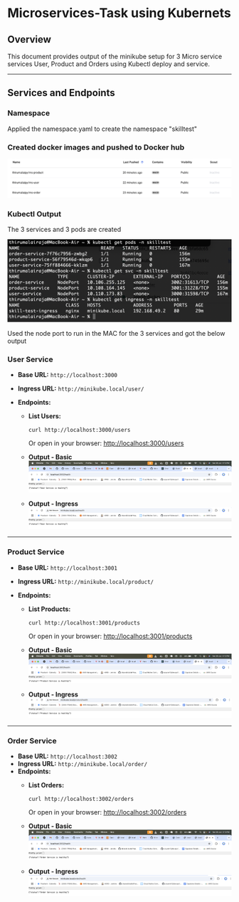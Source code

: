 # Microservices-Task using Kubernets

## Overview
This document provides output of the minikube setup for 3 Micro service services User, Product and Orders using Kubectl deploy and service.


---

## Services and Endpoints

### Namespace

Applied the namespace.yaml to create the namespace "skilltest"

### Created docker images and pushed to Docker hub

![alt text](output/docker_hub_image.png)

### **Kubectl Output**

The 3 services and 3 pods are created

![alt text](output/cmd_output.png)

Used the node port to run in the MAC for the 3 services and got the below output

### **User Service**
- **Base URL:** `http://localhost:3000`
- **Ingress URL:** `http://minikube.local/user/`

- **Endpoints:**
  - **List Users:**  
    ```
    curl http://localhost:3000/users
    ```
    Or open in your browser: [http://localhost:3000/users](http://localhost:3000/users)

  - **Output - Basic**
  ![alt text](output/user_output_1.png)

  - **Output - Ingress**
  ![alt text](output/user_output.png)


---

### **Product Service**
- **Base URL:** `http://localhost:3001`
- **Ingress URL:** `http://minikube.local/product/`

- **Endpoints:**
  - **List Products:**  
    ```
    curl http://localhost:3001/products
    ```
    Or open in your browser: [http://localhost:3001/products](http://localhost:3001/products)

  - **Output - Basic**
  ![alt text](output/product_output_1.png)

  - **Output - Ingress**
  ![alt text](output/product_output.png)

---

### **Order Service**
- **Base URL:** `http://localhost:3002`
- **Ingress URL:** `http://minikube.local/order/`
- **Endpoints:**
  - **List Orders:**  
    ```
    curl http://localhost:3002/orders
    ```
    Or open in your browser: [http://localhost:3002/orders](http://localhost:3002/orders)

  - **Output - Basic**
  ![alt text](output/order_output_1.png)

  - **Output - Ingress**
  ![alt text](output/order_output.png)



